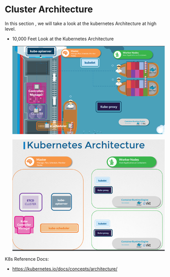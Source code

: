 # Cluster Architecture


In this section , we will take a look at the kubernetes Architecture at high level.
- 10,000 Feet Look at the Kubernetes Architecture

  ![Kubernetes Architecture](/images/k8s-arch.PNG)
  
  ![Kubernetes Architecture 1](/images/k8s-arch1.PNG)

K8s Reference Docs:
- https://kubernetes.io/docs/concepts/architecture/
